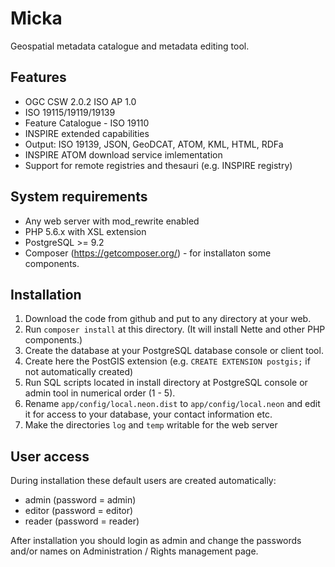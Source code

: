 # Micka
Geospatial metadata catalogue and metadata editing tool. 

## Features
- OGC CSW 2.0.2 ISO AP 1.0
- ISO 19115/19119/19139
- Feature Catalogue - ISO 19110
- INSPIRE extended capabilities
- Output: ISO 19139, JSON, GeoDCAT, ATOM, KML, HTML, RDFa
- INSPIRE ATOM download service imlementation
- Support for remote registries and thesauri (e.g. INSPIRE registry)

## System requirements
- Any web server with mod_rewrite enabled
- PHP 5.6.x with XSL extension
- PostgreSQL >= 9.2
- Composer (https://getcomposer.org/) - for installaton some components.

## Installation
1. Download the code from github and put to any directory at your web.
2. Run `composer install` at this directory. (It will install Nette and other PHP components.)
3. Create the database at your PostgreSQL database console or client tool.
4. Create here the PostGIS extension (e.g. `CREATE EXTENSION postgis;` if not automatically created)
5. Run SQL scripts located in install directory at PostgreSQL console or admin tool in numerical order (1 - 5).
4. Rename `app/config/local.neon.dist` to `app/config/local.neon` and edit it for access to your database, your contact information etc.
5. Make the directories `log` and `temp` writable for the web server

## User access
During installation these default users are created automatically:
- admin (password = admin)
- editor (password = editor)
- reader (password = reader)

After installation you should login  as admin and change the passwords and/or names on Administration / Rights management page.


